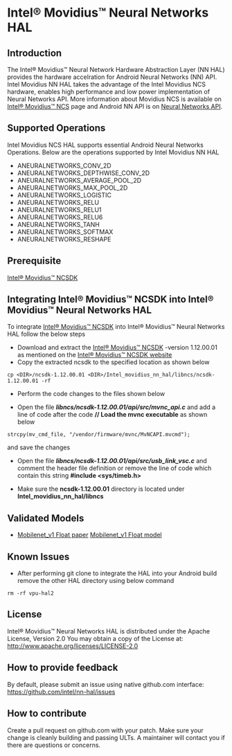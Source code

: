 # Intel® Movidius™ Neural Networks HAL

## Introduction
The Intel® Movidius™ Neural Network Hardware Abstraction Layer (NN HAL) provides the hardware accelration for Android Neural Networks (NN) API. Intel Movidius NN HAL takes the advantage of the Intel Movidius NCS hardware, enables high performance and low power implementation of Neural Networks API. More information about Movidius NCS is available on [Intel® Movidius™ NCS](https://developer.movidius.com/) page and Android NN API is on [Neural Networks API](https://developer.android.com/ndk/guides/neuralnetworks/index.html).

## Supported Operations
Intel Movidius NCS HAL supports essential Android Neural Networks Operations.
Below are the operations supported by Intel Movidius NN HAL

* ANEURALNETWORKS_CONV_2D
* ANEURALNETWORKS_DEPTHWISE_CONV_2D
* ANEURALNETWORKS_AVERAGE_POOL_2D
* ANEURALNETWORKS_MAX_POOL_2D
* ANEURALNETWORKS_LOGISTIC
* ANEURALNETWORKS_RELU
* ANEURALNETWORKS_RELU1
* ANEURALNETWORKS_RELU6
* ANEURALNETWORKS_TANH
* ANEURALNETWORKS_SOFTMAX
* ANEURALNETWORKS_RESHAPE

## Prerequisite

[Intel® Movidius™ NCSDK](https://github.com/movidius/ncsdk)

## Integrating Intel® Movidius™ NCSDK into Intel® Movidius™ Neural Networks HAL

To integrate [Intel® Movidius™ NCSDK](https://github.com/movidius/ncsdk) into Intel® Movidius™ Neural Networks HAL follow the below steps


* Download and extract the [Intel® Movidius™ NCSDK](https://github.com/movidius/ncsdk) -version 1.12.00.01 as mentioned on the [Intel® Movidius™ NCSDK website](https://github.com/movidius/ncsdk) 
* Copy the extracted ncsdk to the specified location as shown below
```
cp <DIR>/ncsdk-1.12.00.01 <DIR>/Intel_movidius_nn_hal/libncs/ncsdk-1.12.00.01 -rf
```
* Perform the code changes to the files shown below

* Open the file **_libncs/ncsdk-1.12.00.01/api/src/mvnc_api.c_** and add a line of code after the code **// Load the mvnc executable** as shown below 
```
strcpy(mv_cmd_file, "/vendor/firmware/mvnc/MvNCAPI.mvcmd");
```
and save the changes


* Open the file **_libncs/ncsdk-1.12.00.01/api/src/usb_link_vsc.c_** and comment the header file definition or remove the line of code which contain this string **#include <sys/timeb.h>** 

* Make sure the **ncsdk-1.12.00.01** directory is located under **Intel_movidius_nn_hal/libncs**


## Validated Models
*  [Mobilenet_v1 Float paper](https://arxiv.org/pdf/1704.04861.pdf) [Mobilenet_v1 Float model](http://download.tensorflow.org/models/mobilenet_v1_2018_02_22/mobilenet_v1_1.0_224.tgz)

## Known Issues
* After performing git clone to integrate the HAL into your Android build remove the other HAL directory using below command
```
rm -rf vpu-hal2 
```
## License
Intel® Movidius™ Neural Networks HAL is distributed under the Apache License, Version 2.0
You may obtain a copy of the License at:
http://www.apache.org/licenses/LICENSE-2.0

## How to provide feedback
By default, please submit an issue using native github.com interface:
https://github.com/intel/nn-hal/issues

## How to contribute

Create a pull request on github.com with your patch. Make sure your change is cleanly building and passing ULTs.
A maintainer will contact you if there are questions or concerns.
